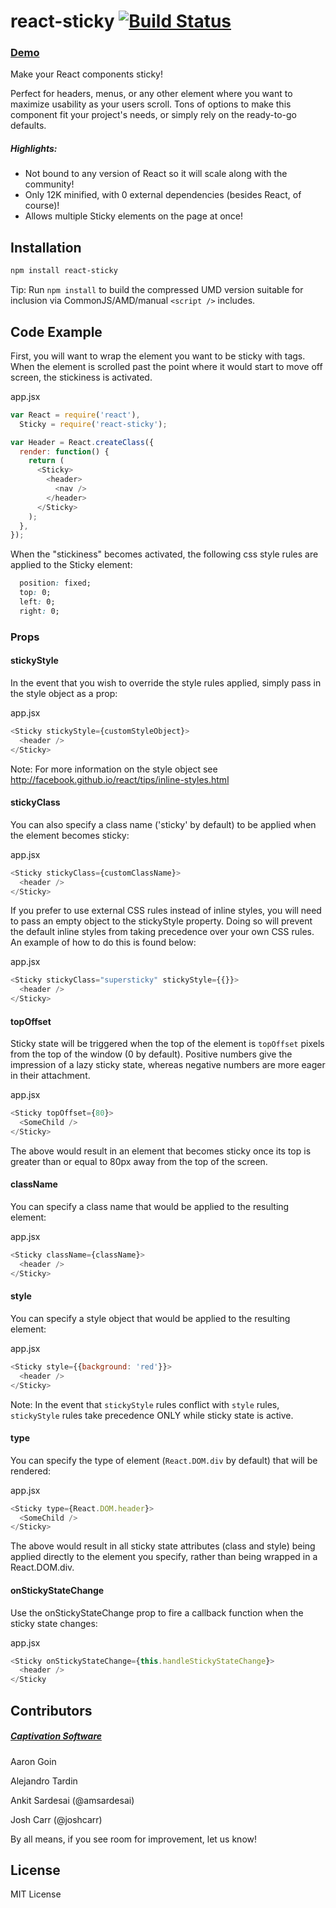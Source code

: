 react-sticky [![Build Status](https://travis-ci.org/captivationsoftware/react-sticky.svg?branch=master)](https://travis-ci.org/captivationsoftware/react-sticky)
============

### [Demo](https://captivationsoftware.github.io/react-sticky)

Make your React components sticky!

Perfect for headers, menus, or any other element where you want to maximize
usability as your users scroll. Tons of options to make this component fit
your project's needs, or simply rely on the ready-to-go defaults.

##### Highlights:
  - Not bound to any version of React so it will scale along with the community!
  - Only 12K minified, with 0 external dependencies (besides React, of course)!
  - Allows multiple Sticky elements on the page at once!

## Installation
```sh
npm install react-sticky
```

Tip: Run `npm install` to build the compressed UMD version suitable for inclusion via CommonJS/AMD/manual `<script />` includes.

## Code Example

First, you will want to wrap the element you want to be sticky with <Sticky></Sticky> tags. When the element is scrolled past the point where it would start to move off screen, the stickiness is activated.

app.jsx
```js
var React = require('react'),
  Sticky = require('react-sticky');

var Header = React.createClass({
  render: function() {
    return (
      <Sticky>
        <header>
          <nav />
        </header>
      </Sticky>
    );
  },
});

```

When the "stickiness" becomes activated, the following css style rules are applied to the Sticky element:

```css
  position: fixed;
  top: 0;
  left: 0;
  right: 0;
```

### Props

#### stickyStyle
In the event that you wish to override the style rules applied, simply pass in the style object as a prop:

app.jsx
```js
<Sticky stickyStyle={customStyleObject}>
  <header />
</Sticky>
```

Note:
For more information on the style object see <http://facebook.github.io/react/tips/inline-styles.html>

#### stickyClass
You can also specify a class name ('sticky' by default) to be applied when the element becomes sticky:

app.jsx
```js
<Sticky stickyClass={customClassName}>
  <header />
</Sticky>
```

If you prefer to use external CSS rules instead of inline styles, you will need to pass an empty object to the stickyStyle property. Doing so will prevent the default inline styles from taking precedence over your own CSS rules. An example of how to do this is found below:

app.jsx
```js
<Sticky stickyClass="supersticky" stickyStyle={{}}>
  <header />
</Sticky>
```

#### topOffset
Sticky state will be triggered when the top of the element is `topOffset` pixels from the top of the window (0 by default). Positive numbers give the impression of a lazy sticky state, whereas negative numbers are more eager in their attachment.

app.jsx
```js
<Sticky topOffset={80}>
  <SomeChild />
</Sticky>
```

The above would result in an element that becomes sticky once its top is greater than or equal to 80px away from the top of the screen.


#### className
You can specify a class name that would be applied to the resulting element:

app.jsx
```js
<Sticky className={className}>
  <header />
</Sticky>
```

#### style
You can specify a style object that would be applied to the resulting element:

app.jsx
```js
<Sticky style={{background: 'red'}}>
  <header />
</Sticky>
```

Note: In the event that `stickyStyle` rules conflict with `style` rules, `stickyStyle` rules take precedence ONLY while sticky state is active.

#### type
You can specify the type of element (`React.DOM.div` by default) that will be rendered:

app.jsx
```js
<Sticky type={React.DOM.header}>
  <SomeChild />
</Sticky>
```

The above would result in all sticky state attributes (class and style) being applied directly to the element you specify, rather than being wrapped in a React.DOM.div.

#### onStickyStateChange

Use the onStickyStateChange prop to fire a callback function when the sticky state changes:

app.jsx
```js
<Sticky onStickyStateChange={this.handleStickyStateChange}>
  <header />
</Sticky
```

## Contributors

##### [Captivation Software](http://www.captivationsoftware.com)

Aaron Goin

Alejandro Tardin

Ankit Sardesai (@amsardesai)

Josh Carr (@joshcarr)

By all means, if you see room for improvement, let us know!



## License

MIT License
